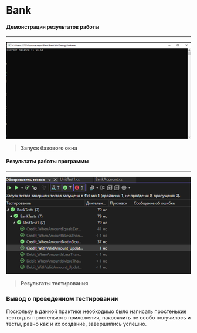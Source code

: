 # Bank

 #### Демонстрация результатов работы
 ---
 ![тут должна быть картинка того, как выглядит базовое окно](https://github.com/sup0rt/Bank/blob/master/mainpage.png)
 > **Запуск базового окна**
> 
#### Результаты работы программы
 ---
 ![тут должна быть картинка того, как оно прошло тесты](https://github.com/sup0rt/Bank/blob/master/tests.png)
 > **Результаты тестирования**
### Вывод о проведенном тестировании
Поскольку в данной практике необходимо было написать простенькие тесты для простенького приложения, накосячить не особо получилось и тесты, равно как и их создание, завершились успешно.

